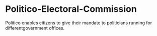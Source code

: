 # Politico-Electoral-Commission
Politico enables citizens to  give their mandate to politicians running for differentgovernment offices.
